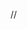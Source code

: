 <!--
 * @Description: 
 * @Author: rodchen
 * @Date: 2021-11-03 15:33:21
 * @LastEditTime: 2021-11-05 11:17:04
 * @LastEditors: rodchen
-->
// 
